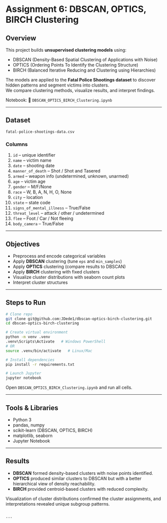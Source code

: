 # Assignment 6: DBSCAN, OPTICS, BIRCH Clustering

## Overview
This project builds **unsupervised clustering models** using:
- DBSCAN (Density-Based Spatial Clustering of Applications with Noise)  
- OPTICS (Ordering Points To Identify the Clustering Structure)  
- BIRCH (Balanced Iterative Reducing and Clustering using Hierarchies)  

The models are applied to the **Fatal Police Shootings dataset** to discover hidden patterns and segment victims into clusters.  
We compare clustering methods, visualize results, and interpret findings.

Notebook: 📓 `DBSCAN_OPTICS_BIRCH_Clustering.ipynb`

---

## Dataset
`fatal-police-shootings-data.csv`

### Columns
1. `id` – unique identifier  
2. `name` – victim name  
3. `date` – shooting date  
4. `manner_of_death` – Shot / Shot and Tasered  
5. `armed` – weapon info (undetermined, unknown, unarmed)  
6. `age` – victim age  
7. `gender` – M/F/None  
8. `race` – W, B, A, N, H, O, None  
9. `city` – location  
10. `state` – state code  
11. `signs_of_mental_illness` – True/False  
12. `threat_level` – attack / other / undetermined  
13. `flee` – Foot / Car / Not fleeing  
14. `body_camera` – True/False  

---

## Objectives
- Preprocess and encode categorical variables  
- Apply **DBSCAN** clustering (tune `eps` and `min_samples`)  
- Apply **OPTICS** clustering (compare results to DBSCAN)  
- Apply **BIRCH** clustering with fixed clusters  
- Visualize cluster distributions with seaborn count plots  
- Interpret cluster structures  

---

## Steps to Run

```bash
# Clone repo
git clone git@github.com:JDede1/dbscan-optics-birch-clustering.git
cd dbscan-optics-birch-clustering

# Create virtual environment
python -m venv .venv
.venv\Scripts\Activate   # Windows PowerShell
# OR
source .venv/bin/activate   # Linux/Mac

# Install dependencies
pip install -r requirements.txt

# Launch Jupyter
jupyter notebook
````

Open `DBSCAN_OPTICS_BIRCH_Clustering.ipynb` and run all cells.

---

## Tools & Libraries

* Python 3
* pandas, numpy
* scikit-learn (DBSCAN, OPTICS, BIRCH)
* matplotlib, seaborn
* Jupyter Notebook

---

## Results

* **DBSCAN** formed density-based clusters with noise points identified.
* **OPTICS** produced similar clusters to DBSCAN but with a better hierarchical view of density reachability.
* **BIRCH** provided centroid-based clusters with reduced complexity.

Visualization of cluster distributions confirmed the cluster assignments, and interpretations revealed unique subgroup patterns.

```

---
